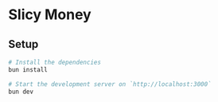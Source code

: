 # Slicy Money

## Setup

```bash
# Install the dependencies
bun install

# Start the development server on `http://localhost:3000`
bun dev
```
